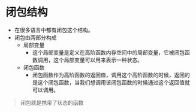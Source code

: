 # 闭包结构
- 在很多语言中都有闭包这个结构。
- 闭包由两部分构成
	- 局部变量
		- 这个局部变量是定义在高阶函数内存空间中的局部变量，它被闭包函数调用，这个局部变量可以用来表示一种状态。
	- 闭包函数
		- 闭包函数作为高阶函数的返回值，调用这个高阶函数的时候，返回的是这个闭包函数，当我们想调用该闭包函数的时候通过这个返回值就可以调用。

> 闭包就是携带了状态的函数

